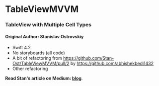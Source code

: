 # TableViewMVVM

### TableView with Multiple Cell Types

#### Original Author: Stanislav Ostrovskiy

* Swift 4.2
* No storyboards (all code)
* A bit of refactoring from https://github.com/Stan-Ost/TableViewMVVM/pull/2 by https://github.com/abhishekbedi1432
* Other refactoring

**Read Stan's article on Medium: [blog](https://medium.com/@stasost/ios-how-to-build-a-table-view-with-multiple-cell-types-2df91a206429)**.

